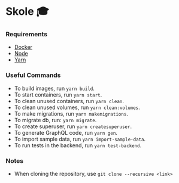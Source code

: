 # Skole :mortar_board:

### Requirements

- [Docker](https://www.docker.com/)
- [Node](https://nodejs.org/en/)
- [Yarn](https://yarnpkg.com/lang/en/)

### Useful Commands

- To build images, run `yarn build`.
- To start containers, run `yarn start`.
- To clean unused containers, run `yarn clean`.
- To clean unused volumes, run `yarn clean:volumes`.
- To make migrations, run `yarn makemigrations`.
- To migrate db, run: `yarn migrate`.
- To create superuser, run `yarn createsuperuser`.
- To generate GraphQL code, run `yarn gen`.
- To import sample data, run `yarn import-sample-data`.
- To run tests in the backend, run `yarn test-backend`.

### Notes

- When cloning the repository, use `git clone --recursive <link>`
